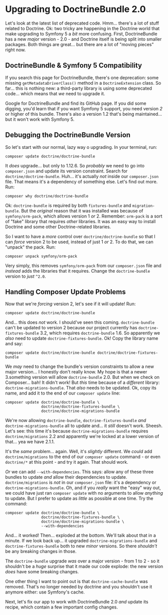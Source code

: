 # Upgrading to DoctrineBundle 2.0

Let's look at the latest list of deprecated code. Hmm... there's a lot of stuff
related to Doctrine. Ok: two tricky are happening in the Doctrine world that
make upgrading to Symfony 5 a *bit* more confusing. First, DoctrineBundle has a
new *major* version - 2.0 - and Doctrine itself is being split into smaller packages.
Both things are great... but there are a lot of "moving pieces" right now.

## DoctrineBundle & Symfony 5 Compatibility

If you search this page for DoctrineBundle, there's one deprecation: some missing
`getMetadataDriverClass()` method in a `DoctrineExtension` class. So far... this
is nothing new: a third-party library is using some deprecated code... which means
that *we* need to upgrade it.

Google for DoctrineBundle and find its GitHub page. If you did some digging, you'd
learn that if you want Symfony 5 support, you need version *2* or higher of this
bundle. There's also a version 1.2 that's being maintained... but it won't work
with Symfony 5.

## Debugging the DoctrineBundle Version

So let's start with our normal, lazy way o upgrading. In your terminal, run:

```terminal
composer update doctrine/doctrine-bundle
```

It *does* upgrade... but only to 1.12.6. So *probably* we need to go into
`composer.json` and update its version constraint. Search for
`doctrine/doctrine-bundle`. Huh... it's actually *not* inside our `composer.json`
file. That means it's a dependency of something else. Let's find out more. Run:

```terminal
composer why doctrine/doctrine-bundle
```

Ok: `doctrine-bundle` is required by both `fixtures-bundle` and `migration-bundle`.
But the *original* reason that it was installed was because of `symfony/orm-pack`,
which allows version 1 *or* 2. Remember: `orm-pack` is a sort of "fake" library
that requires *other* libraries. It was an easy way to install Doctrine and some
other Doctrine-related libraries.

So I want to have a *more* control over `doctrine/doctrine-bundle` so that I can
*force* version 2 to be used, instead of just 1 *or* 2. To do that, we can "unpack"
the pack. Run:

```terminal
composer unpack symfony/orm-pack
```

Very simply, this removes `symfony/orm-pack` from our `composer.json` file and
*instead* adds the libraries that it requires. Change the `doctrine-bundle`
version to *just* `^2.0`.

## Handling Composer Update Problems

Now that we're *forcing* version 2, let's see if it will update! Run:

```terminal
composer update doctrine/doctrine-bundle
```

And... this does *not* work. I should've seen this coming. `doctrine-bundle`
can't be updated to version 2 because our project currently has
`doctrine-fixtures-bundle` 3.2, which requires `doctrine-bundle` 1.6. So apparently
we *also* need to update `doctrine-fixtures-bundle`. Ok! Copy the library name
and say:

```terminal
composer update doctrine/doctrine-bundle doctrine/doctrine-fixtures-bundle
```

We *may* need to change the bundle's version constraints to allow a new major
version... I honestly don't really know. My hope is that a newer 3.something
version will allow `doctrine-bundle` 2.0. But when we check on Composer... bah!
It didn't work! But *this* time because of a *different* library:
`doctrine-migrations-bundle`. That *also* needs to be updated. Ok, copy its name,
and add it to the end of our `composer update` line:

```terminal-silent
composer update doctrine/doctrine-bundle \
				doctrine/doctrine-fixtures-bundle \
                doctrine/doctrine-migrations-bundle
```

We're now allowing `doctrine-bundle`, `doctrine-fixtures-bundle` *and*
`doctrine-migrations-bundle` all to update and... it *still* doesn't work. Sheesh.
Let's see: this time it's because `doctrine-migrations-bundle` requires
`doctrine/migrations` 2.2 and apparently we're locked at a lower version of
that... yea we have 2.1.1.

It's the *same* problem... again. Well, it's *slightly* different. We *could*
add `doctrine/migrations` to the end of our `composer update` command - or even
`doctrine/*` at this point - and try it again. That should work.

*Or* we can add `--with-dependencies`. This says: allow any of these three bundles
to update *and* allow their dependencies to update. `doctrine/migrations` is
*not* in our `composer.json` file: it's a dependency or `doctrine-migrations-bundle`.
Oh, and if you *really* want the "easy" way out, we could have just ran
`composer update` with no arguments to allow *anything* to update. But I prefer to
update as *little* as possible at one time. Try the command:

```terminal-silent
composer update doctrine/doctrine-bundle \
				doctrine/doctrine-fixtures-bundle \
                doctrine/doctrine-migrations-bundle \
                --with-dependencies
```

And... it worked! Then... exploded at the bottom. We'll talk about that in a minute.
If we look back up... it upgraded `doctrine-migrations-bundle` and
`doctrine-fixtures-bundle` both to new *minor* versions. So there *shouldn't* be
any breaking changes in those.

The `doctrine-bundle` upgrade *was* over a major version - from 1 to 2 - so it
shouldn't be a *huge* surprise that it made our code explode: the new version
*does* have some breaking changes.

One other thing I want to point out is that `doctrine-cache-bundle` was removed.
That's no longer needed by doctrine and you shouldn't use it anymore either: use
Symfony's cache.

Next, let's fix our app to work with DoctrineBundle 2.0 *and* update its recipe,
which contain a few important config changes.
